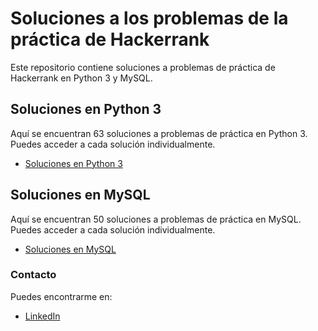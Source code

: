 # Soluciones a los problemas de la práctica de Hackerrank

Este repositorio contiene soluciones a problemas de práctica de Hackerrank en Python 3 y MySQL.


## Soluciones en Python 3
Aquí se encuentran 63 soluciones a problemas de práctica en Python 3. Puedes acceder a cada solución individualmente.

- [Soluciones en Python 3](https://github.com/DanEDR/HackerRank_Practice/tree/master/Python)

## Soluciones en MySQL
Aquí se encuentran 50 soluciones a problemas de práctica en MySQL. Puedes acceder a cada solución individualmente.

- [Soluciones en MySQL](https://github.com/DanEDR/HackerRank_Practice/tree/master/SQL)


### Contacto
Puedes encontrarme en:
- [LinkedIn](https://www.linkedin.com/in/dann-domro/)